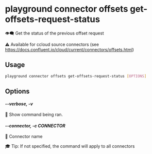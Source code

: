# playground connector offsets get-offsets-request-status

👁️‍🗨️ Get the status of the previous offset request  
  
⚠️ Available for ccloud source connectors (see https://docs.confluent.io/cloud/current/connectors/offsets.html)  


## Usage

```bash
playground connector offsets get-offsets-request-status [OPTIONS]
```

## Options

#### *--verbose, -v*

🐞 Show command being ran.

#### *--connector, -c CONNECTOR*

🔗 Connector name  
  
🎓 Tip: If not specified, the command will apply to all connectors



